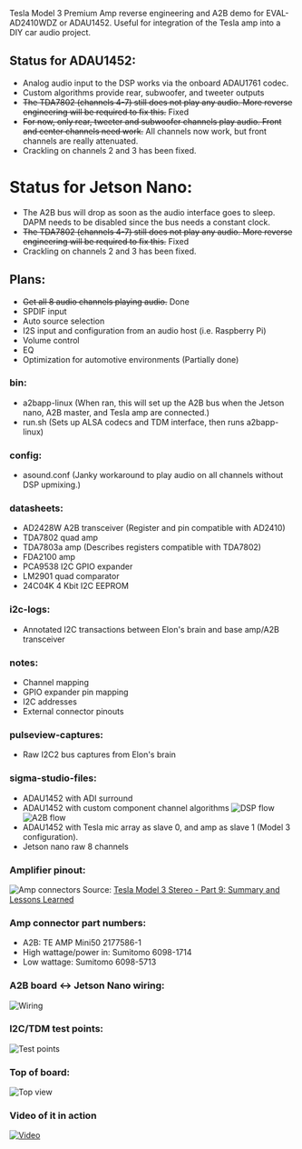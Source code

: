 Tesla Model 3 Premium Amp reverse engineering and A2B demo for EVAL-AD2410WDZ or ADAU1452. Useful for integration of the Tesla amp into a DIY car audio project.

## Status for ADAU1452:
- Analog audio input to the DSP works via the onboard ADAU1761 codec.
- Custom algorithms provide rear, subwoofer, and tweeter outputs
- ~~The TDA7802 (channels 4-7) still does not play any audio. More reverse engineering will be required to fix this.~~ Fixed
- ~~For now, only rear, tweeter and subwoofer channels play audio. Front and center channels need work.~~ All channels now work, but front channels are really attenuated.
- Crackling on channels 2 and 3 has been fixed.

# Status for Jetson Nano:
- The A2B bus will drop as soon as the audio interface goes to sleep. DAPM needs to be disabled since the bus needs a constant clock.
- ~~The TDA7802 (channels 4-7) still does not play any audio. More reverse engineering will be required to fix this.~~ Fixed
- Crackling on channels 2 and 3 has been fixed.

## Plans:
- ~~Get all 8 audio channels playing audio.~~ Done
- SPDIF input
- Auto source selection
- I2S input and configuration from an audio host (i.e. Raspberry Pi)
- Volume control
- EQ
- Optimization for automotive environments (Partially done)

### bin:
- a2bapp-linux (When ran, this will set up the A2B bus when the Jetson nano, A2B master, and Tesla amp are connected.)
- run.sh (Sets up ALSA codecs and TDM interface, then runs a2bapp-linux)

### config:
- asound.conf (Janky workaround to play audio on all channels without DSP upmixing.)

### datasheets:
- AD2428W A2B transceiver (Register and pin compatible with AD2410)
- TDA7802 quad amp
- TDA7803a amp (Describes registers compatible with TDA7802)
- FDA2100 amp
- PCA9538 I2C GPIO expander
- LM2901 quad comparator
- 24C04K 4 Kbit I2C EEPROM

### i2c-logs:
- Annotated I2C transactions between Elon's brain and base amp/A2B transceiver

### notes:
- Channel mapping
- GPIO expander pin mapping
- I2C addresses
- External connector pinouts

### pulseview-captures:
- Raw I2C2 bus captures from Elon's brain

### sigma-studio-files:
- ADAU1452 with ADI surround
- ADAU1452 with custom component channel algorithms
![DSP flow](https://github.com/doitaljosh/tesla-model3-premium-amp-re/blob/experimental/images/sigmastudio_1.png?raw=true)
![A2B flow](https://github.com/doitaljosh/tesla-model3-premium-amp-re/blob/experimental/images/sigmastudio_2.png?raw=true)
- ADAU1452 with Tesla mic array as slave 0, and amp as slave 1 (Model 3 configuration).
- Jetson nano raw 8 channels

### Amplifier pinout:
![Amp connectors](https://github.com/doitaljosh/tesla-model3-premium-amp-re/blob/experimental/images/amp-pinout.png?raw=true)
Source:  [ Tesla Model 3 Stereo - Part 9: Summary and Lessons Learned](https://www.travisllado.com/2019/05/tesla-model-3-stereo-part-9-summary-and.html)

### Amp connector part numbers:
- A2B: TE AMP Mini50 2177586-1
- High wattage/power in: Sumitomo 6098-1714
- Low wattage: Sumitomo 6098-5713

### A2B board <-> Jetson Nano wiring:
![Wiring](https://github.com/doitaljosh/tesla-model3-premium-amp-re/blob/experimental/images/a2b-jetson-nano.png?raw=true)

### I2C/TDM test points:
![Test points](https://github.com/doitaljosh/tesla-model3-premium-amp-re/blob/experimental/images/i2c_tdm_pins.jpg?raw=true)

### Top of board:
![Top view](https://github.com/doitaljosh/tesla-model3-premium-amp-re/blob/experimental/images/top.jpg?raw=true)

### Video of it in action
[![Video](https://img.youtube.com/vi/0QqQH-jE5aw/0.jpg)](https://www.youtube.com/watch?v=0QqQH-jE5aw "Model 3 Amp Test with Better DSP Algorithms (Wear headphones)")
